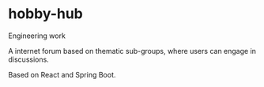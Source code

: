 # hobby-hub
Engineering work

A internet forum based on thematic sub-groups, where users can engage in discussions.

Based on React and Spring Boot.
